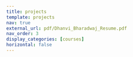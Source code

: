 ```yaml
---
title: projects
template: projects
nav: true
external_url: pdf/Dhanvi_Bharadwaj_Resume.pdf
nav_order: 3
display_categories: [courses]
horizontal: false
---
```

